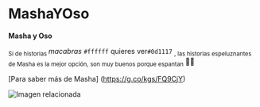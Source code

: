 # MashaYOso

**Masha y Oso**

<sub>Si de historias </sub> *macabras*  `#ffffff` quieres ver`#0d1117` <sub>, las historias espeluznantes de Masha es la mejor opción, son
muy buenos porque espantan</sub> 🧸😨


[Para saber más de Masha] (https://g.co/kgs/FQ9CjY)

![Imagen relacionada](https://cdn2.actitudfem.com/media/files/styles/big_img/public/images/2020/07/la-verdadera-historia-de-masha-y-el-oso-portada.jpg)

